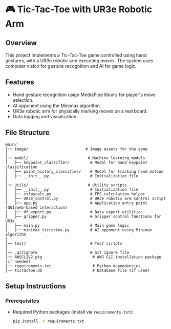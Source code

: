 # 🎮 Tic-Tac-Toe with UR3e Robotic Arm

## Overview
This project implements a Tic-Tac-Toe game controlled using hand gestures, with a UR3e robotic arm executing moves. The system uses computer vision for gesture recognition and AI for game logic.

## Features
- Hand gesture recognition usign MediaPipe library for player's move selection.
- AI opponent using the Minimax algorithm.
- UR3e robotic arm for physically marking moves on a real board.
- Data logging and visualization.

## File Structure
```
main/
│── image/                         # Image assets for the game
│
│── model/                          # Machine learning models
│   ├── keypoint_classifier/         # Model for hand keypoint classification
│   ├── point_history_classifier/    # Model for tracking hand motion
│   ├── __init__.py                  # Initialization file
│
│── utils/                          # Utility scripts
│   ├── __init__.py                  # Initialization file
│   ├── cvfpscalc.py                 # FPS calculation helper
│   ├── UR3e_control.py              # UR3e robotic arm control script
│   ├── app.py                       # Application entry point (GUI/web-based interaction)
│   ├── df_export.py                 # Data export utilities
│   ├── gripper.py                   # Gripper control functions for UR3e
│   ├── main.py                      # Main game logic
│   ├── minimax_tictactoe.py         # AI opponent using Minimax algorithm
│
│── test/                            # Test scripts
│
│── .gitignore                       # Git ignore file
│── AWSCLIV2.pkg                      # AWS CLI installation package (if needed)
│── requirements.txt                  # Python dependencies
│── tictactoe.db                      # Database file (if used)
```

## Setup Instructions
### Prerequisites
- Required Python packages (install via `requirements.txt`):
  ```bash
  pip install -r requirements.txt
  ```

